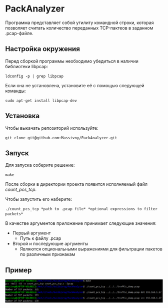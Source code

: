 # PackAnalyzer
Программа представляет собой утилиту командной строки, которая позволяет считать количество переданных TCP-пактеов в заданном .pcap-файле.
## Настройка окружения
Перед сборкой программы необходимо убедиться в наличии библиотеки libpcap:
```
ldconfig -p | grep libpcap
```

Если она не установлена, установите её с помощью следующей команды:
```
sudo apt-get install libpcap-dev
```
## Установка
Чтобы выкачать репозиторий используйте:
```
git clone git@github.com:Massivny/PackAnalyzer.git
```
## Запуск
Для запуска соберите решение:
```
make
```
После сборки в директории проекта появится исполняемый файл *count_pcs_tcp*.

Чтобы запустить его наберите:
```
./count_pcs_tcp *path to .pcap file* *optional expressions to filter packets*
```

В качестве аргументов приложение принимает следующие значения:
- Первый аргумент
  - Путь к файлу .pcap
- Второй и последующие аргументы 
  - Являются опциональными выражениями для фильтрации пакетов по различным признакам

## Пример
![Пример](https://github.com/Massivny/PackAnalyzer/blob/main/img/Screenshot.png)
